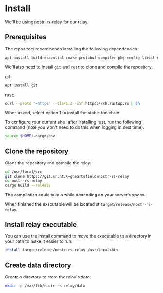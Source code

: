 # Install

We'll be using [nostr-rs-relay](https://github.com/scsibug/nostr-rs-relay/tree/master) for our relay.

## Prerequisites

The repository recommends installing the following dependencies:

```bash
apt install build-essential cmake protobuf-compiler pkg-config libssl-dev
```

We'll also need to install `git` and `rust` to clone and compile the repository.

git:

```bash
apt install git
```

rust:

```bash
curl --proto '=https' --tlsv1.2 -sSf https://sh.rustup.rs | sh
```

When asked, select option 1 to install the stable toolchain.

To configure your current shell after installing rust, run the following command (note you won't need to do this when logging in next time):

```bash
source $HOME/.cargo/env
```

## Clone the repository

Clone the repository and compile the relay:

```bash
cd /usr/local/src
git clone https://git.sr.ht/\~gheartsfield/nostr-rs-relay
cd nostr-rs-relay
cargo build --release
```

The compilation could take a while depending on your server's specs.

When finished the executable will be located at `target/release/nostr-rs-relay`.

## Install relay executable

You can use the install command to move the executable to a directory in your path to make it easier to run:

```bash
install target/release/nostr-rs-relay /usr/local/bin
```

## Create data directory

Create a directory to store the relay's data:

```bash
mkdir -p /var/lib/nostr-rs-relay/data
```
